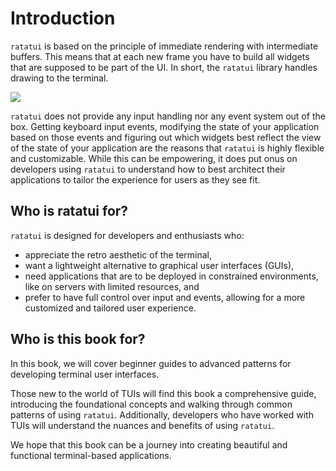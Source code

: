 # Introduction

`ratatui` is based on the principle of immediate rendering with intermediate buffers.
This means that at each new frame you have to build all widgets that are supposed to be part of the UI.
In short, the `ratatui` library handles drawing to the terminal.

![](https://user-images.githubusercontent.com/24392180/244943746-93ab0e38-93e0-4ae0-a31b-91ae6c393185.gif)

`ratatui` does not provide any input handling nor any event system out of the box.
Getting keyboard input events, modifying the state of your application based on those events and figuring out which widgets best reflect the view of the state of your application are the reasons that `ratatui` is highly flexible and customizable.
While this can be empowering, it does put onus on developers using `ratatui` to understand how to best architect their applications to tailor the experience for users as they see fit.

## Who is ratatui for?

`ratatui` is designed for developers and enthusiasts who:

- appreciate the retro aesthetic of the terminal,
- want a lightweight alternative to graphical user interfaces (GUIs),
- need applications that are to be deployed in constrained environments, like on servers with limited resources, and
- prefer to have full control over input and events, allowing for a more customized and tailored user experience.

## Who is this book for?

In this book, we will cover beginner guides to advanced patterns for developing terminal user
interfaces.

Those new to the world of TUIs will find this book a comprehensive guide, introducing the foundational concepts and walking through common patterns of using `ratatui`.
Additionally, developers who have worked with TUIs will understand the nuances and benefits of using `ratatui`.

We hope that this book can be a journey into creating beautiful and functional terminal-based applications.
